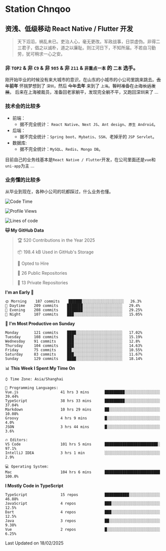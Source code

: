 # Station Chnqoo

## 资浅、低级移动 React Native / Flutter 开发

> 天下滔滔，祸乱未已。吏治人心，毫无更改。军政战事，日崇虚伪。非得二三君子，倡之以诚朴，道之以廉耻。则江河日下，不知所届。不若自习勤劳，犹可稍求一心之安。

### 非 `TOP2` & 非 `C9` & 非 `985` & 非 `211` & `非重点一本` 的 `二本` 选手。

刚开始毕业的时候没有来大城市的意识，在山东的小城市的小公司里跳来跳去。~~去年~~**前年** 怀揣梦想到了 `深圳`，然后 ~~今年~~**去年** 来到了 `上海`。~~暂时准备在上海长远发展~~。
后来在上海被裁员，准备回老家躺平，发现完全躺不平，又跑回深圳来了 ...

### 技术会的比较多

- 前端：
  - 据不完全统计： `React Native`、`Next JS`、`Ant design`、`原生 Android`。
- 后端：
  - 据不完全统计：`Spring boot`、`Mybatis`、`SSH`、老掉牙的 `JSP Servlet`。
- 数据库:
  - 据不完全统计：`MySQL`、`Redis`、`Mongo DB`。

目前自己的业务线基本是`React Native / Flutter`开发，在公司里面还是`vue`和`uni-app`为主 ...

### 业务懂的比较多

从毕业到现在，各种小公司的坑都踩过，什么业务也懂。

<!--START_SECTION:waka-->
![Code Time](http://img.shields.io/badge/Code%20Time-7%2C638%20hrs%2035%20mins-blue)

![Profile Views](http://img.shields.io/badge/Profile%20Views-0-blue)

![Lines of code](https://img.shields.io/badge/From%20Hello%20World%20I%27ve%20Written-336%20Thousand%20lines%20of%20code-blue)

**🐱 My GitHub Data** 

> 🏆 520 Contributions in the Year 2025
 > 
> 📦 198.4 kB Used in GitHub's Storage 
 > 
> 💼 Opted to Hire
 > 
> 📜 26 Public Repositories 
 > 
> 🔑 13 Private Repositories  
 > 
**I'm an Early 🐤** 

```text
🌞 Morning    187 commits    ██████░░░░░░░░░░░░░░░░░░░   26.3% 
🌆 Daytime    209 commits    ███████░░░░░░░░░░░░░░░░░░   29.4% 
🌃 Evening    208 commits    ███████░░░░░░░░░░░░░░░░░░   29.25% 
🌙 Night      107 commits    ███░░░░░░░░░░░░░░░░░░░░░░   15.05%

```
📅 **I'm Most Productive on Sunday** 

```text
Monday       121 commits    ████░░░░░░░░░░░░░░░░░░░░░   17.02% 
Tuesday      108 commits    ███░░░░░░░░░░░░░░░░░░░░░░   15.19% 
Wednesday    91 commits     ███░░░░░░░░░░░░░░░░░░░░░░   12.8% 
Thursday     104 commits    ███░░░░░░░░░░░░░░░░░░░░░░   14.63% 
Friday       75 commits     ██░░░░░░░░░░░░░░░░░░░░░░░   10.55% 
Saturday     83 commits     ███░░░░░░░░░░░░░░░░░░░░░░   11.67% 
Sunday       129 commits    ████░░░░░░░░░░░░░░░░░░░░░   18.14%

```


📊 **This Week I Spent My Time On** 

```text
⌚︎ Time Zone: Asia/Shanghai

💬 Programming Languages: 
Vue.js                   41 hrs 3 mins       █████████░░░░░░░░░░░░░░░░   39.44% 
TypeScript               38 hrs 33 mins      █████████░░░░░░░░░░░░░░░░   37.04% 
Markdown                 10 hrs 29 mins      ██░░░░░░░░░░░░░░░░░░░░░░░   10.08% 
Groovy                   4 hrs 9 mins        █░░░░░░░░░░░░░░░░░░░░░░░░   4.0% 
JSON                     3 hrs 44 mins       █░░░░░░░░░░░░░░░░░░░░░░░░   3.6%

🔥 Editors: 
VS Code                  101 hrs 5 mins      ████████████████████████░   97.1% 
IntelliJ IDEA            3 hrs 1 min         ░░░░░░░░░░░░░░░░░░░░░░░░░   2.9%

💻 Operating System: 
Mac                      104 hrs 6 mins      █████████████████████████   100.0%

```

**I Mostly Code in TypeScript** 

```text
TypeScript               15 repos            ███████████░░░░░░░░░░░░░░   46.88% 
JavaScript               4 repos             ███░░░░░░░░░░░░░░░░░░░░░░   12.5% 
Dart                     4 repos             ███░░░░░░░░░░░░░░░░░░░░░░   12.5% 
Java                     3 repos             ██░░░░░░░░░░░░░░░░░░░░░░░   9.38% 
Vue                      2 repos             █░░░░░░░░░░░░░░░░░░░░░░░░   6.25%

```



 Last Updated on 18/02/2025
<!--END_SECTION:waka-->

<!---
ChenqiaoStation/ChenqiaoStation is a ✨ special ✨ repository because its `README.md` (this file) appears on your GitHub profile.
You can click the Preview link to take a look at your changes.
--->
